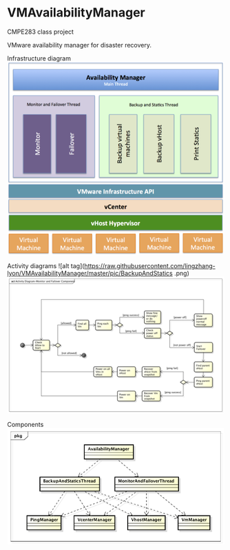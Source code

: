 VMAvailabilityManager
=====================

CMPE283 class project

VMware availability manager for disaster recovery.


Infrastructure diagram
![alt tag](https://raw.githubusercontent.com/lingzhang-lyon/VMAvailabilityManager/master/pic/Infrastructure%20design.png)

Activity diagrams
![alt tag](https://raw.githubusercontent.com/lingzhang-lyon/VMAvailabilityManager/master/pic/BackupAndStatics .png)
![alt tag](https://raw.githubusercontent.com/lingzhang-lyon/VMAvailabilityManager/master/pic/MonitorAndFailover.png)

Components
![alt tag](https://raw.githubusercontent.com/lingzhang-lyon/VMAvailabilityManager/master/pic/Components.png)

